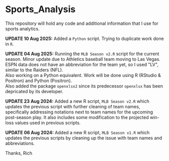 # Sports_Analysis

This repository will hold any code and additional information that I use for sports analytics.

**UPDATE 10 Aug 2025:** Added a `Python` script. Trying to duplicate work done in `R`.

**UPDATE 04 Aug 2025:** Running the `MLB Season v2.R` script for the current season. Minor update due to Athletics baseball team moving to Las Vegas.  ESPN data does not have an abbreviation for the team yet, so I used "LV", similar to the Raiders (NFL).  
Also working on a Python equivalent.  Work will be done using R (RStudio & Positron) and Python (Positron).  
Also added the package `openxlsx2` since its predecessor `openxlsx` has been depricated by its developer.

**UPDATE 23 Aug 2024:** Added a new R script, `MLB Season v2.R` which updates the previous script with further cleaning of team names, specifically addressing notations next to team names for the upcoming post-season play.  It also includes some modification to the projected win-loss values used in previous scripts.

**UPDATE 06 Aug 2024:** Added a new R script, `MLB Season v1.R` which updates the previous scripts by cleaning up the issue with team names and abbreviations.

Thanks,
Rich
